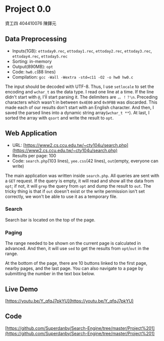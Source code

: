 # Project 0.0
資工四 404410076 陳鐸元

## Data Preprocessing

-	Inputs(1GB): `ettoday0.rec`, `ettoday1.rec`, `ettoday2.rec`, `ettoday3.rec`, `ettoday4.rec`, `ettoday5.rec`
-	Sorting: in-memory
-	Output(890MB): `opt`
-	Code: `hw0.c`(88 lines)
-	Compilation: `gcc -Wall -Wextra -std=c11 -O2 -o hw0 hw0.c`

The input should be decoded with UTF-8. Thus, I use `setlocale` to set the encoding and `wchar_t` as the data type. I read one line at a time. If the line didn't start with `@`, I'll start parsing it. The delimiters are `，。！？\n`. Preceding characters which wasn't in between `0x4E00` and `0x9FBB` was discarded. This made each of our results don't start with an English character. And then, I saved the parsed lines into a dynamic string array(`wchar_t **`). At last, I sorted the array with `qsort` and write the result to `opt`.

## Web Application

-	URL: [https://www2.cs.ccu.edu.tw/~cty104u/search.php](https://www2.cs.ccu.edu.tw/~cty104u/search.php)
-	Results per page: 100
-	Code: `search.php`(103 lines), `yee.css`(42 lines), `out`(empty, everyone can write)

The main application was written inside `search.php`. All queries are sent with a `GET` request. If the query is empty, it will read and show all the data from `opt`; if not, it will `grep` the query from `opt` and dump the result to `out`. The tricky thing is that if `out` doesn't exist or the write permission isn't set correctly, we won't be able to use it as a temporary file.

### Search

Search bar is located on the top of the page.

### Paging

The range needed to be shown on the current page is calculated in advanced. And then, it will use `sed` to get the results from `opt`/`out` in the range.

At the bottom of the page, there are 10 buttons linked to the first page, nearby pages, and the last page. You can also navigate to a page by submitting the number in the text box below.

## Live Demo

[https://youtu.be/Y_qfqJ7pkYU](https://youtu.be/Y_qfqJ7pkYU)

## Code

[https://github.com/Superdanby/Search-Engine/tree/master/Project%201](https://github.com/Superdanby/Search-Engine/tree/master/Project%201)
